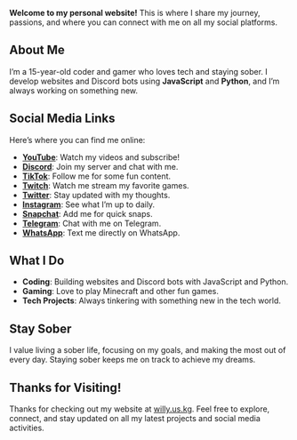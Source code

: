 **Welcome to my personal website!** This is where I share my journey, passions, and where you can connect with me on all my social platforms.  

## About Me  

I’m a 15-year-old coder and gamer who loves tech and staying sober. I develop websites and Discord bots using **JavaScript** and **Python**, and I’m always working on something new.  

## Social Media Links  

Here’s where you can find me online:  

- **[YouTube](https://www.youtube.com/@William2sober?sub_confirmation=1)**: Watch my videos and subscribe!  
- **[Discord](https://discord.gg/48BDu759Yc)**: Join my server and chat with me.  
- **[TikTok](https://www.tiktok.com/@raeleenboyfriend)**: Follow me for some fun content.  
- **[Twitch](https://www.twitch.tv/william2sober)**: Watch me stream my favorite games.  
- **[Twitter](https://x.com/william2sober)**: Stay updated with my thoughts.  
- **[Instagram](https://www.instagram.com/william2sober)**: See what I’m up to daily.  
- **[Snapchat](https://www.snapchat.com/add/william2sober?invite_id=HTorO4e4&locale=en_US&share_id=fUkyDr73TYGoiK_ioBIRdg&sid=aa185111bbb749228e352dee768fbb67)**: Add me for quick snaps.  
- **[Telegram](https://t.me/william2sober)**: Chat with me on Telegram.  
- **[WhatsApp](https://api.whatsapp.com/send/?phone=13099483484&text&type=phone_number&app_absent=0)**: Text me directly on WhatsApp.  

## What I Do  

- **Coding**: Building websites and Discord bots with JavaScript and Python.  
- **Gaming**: Love to play Minecraft and other fun games.  
- **Tech Projects**: Always tinkering with something new in the tech world.  

## Stay Sober  

I value living a sober life, focusing on my goals, and making the most out of every day. Staying sober keeps me on track to achieve my dreams.  

## Thanks for Visiting!  

Thanks for checking out my website at [willy.us.kg](https://willy.us.kg). Feel free to explore, connect, and stay updated on all my latest projects and social media activities.
